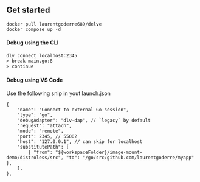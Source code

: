 ## Get started

```
docker pull laurentgoderre689/delve
docker compose up -d
```

#### Debug using the CLI

```
dlv connect localhost:2345
> break main.go:8
> continue
```

#### Debug using VS Code

Use the following snip in yout launch.json

```
{
    "name": "Connect to external Go session",
    "type": "go",
    "debugAdapter": "dlv-dap", // `legacy` by default
    "request": "attach",
    "mode": "remote",
    "port": 2345, // 55002
    "host": "127.0.0.1", // can skip for localhost
    "substitutePath": [
        { "from": "${workspaceFolder}/image-mount-demo/distroless/src", "to": "/go/src/github.com/laurentgoderre/myapp" },
    ],
},
```
